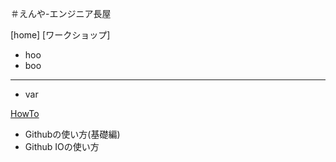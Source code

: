 ＃えんや-エンジニア長屋

[home]
[ワークショップ]
 * hoo
 * boo
 - - - -
 * var

[HowTo]()
  * Githubの使い方(基礎編)
  * Github IOの使い方
